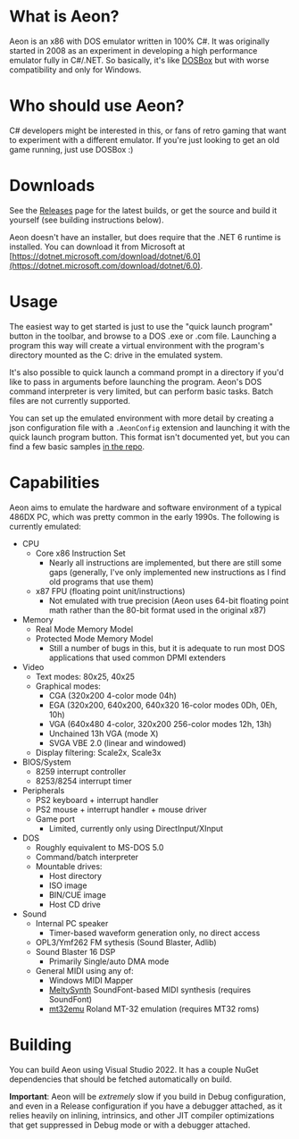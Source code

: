 # What is Aeon?
Aeon is an x86 with DOS emulator written in 100% C#. It was originally started in 2008 as an experiment
in developing a high performance emulator fully in C#/.NET. So basically, it's like [DOSBox](https://www.dosbox.com/)
but with worse compatibility and only for Windows.

# Who should use Aeon?
C# developers might be interested in this, or fans of retro gaming that want to experiment with a different
emulator. If you're just looking to get an old game running, just use DOSBox :)

# Downloads
See the [Releases](https://github.com/gregdivis/Aeon/releases) page for the latest builds, or
get the source and build it yourself (see building instructions below).

Aeon doesn't have an installer, but does require that the .NET 6 runtime is installed.
You can download it from Microsoft at [https://dotnet.microsoft.com/download/dotnet/6.0](https://dotnet.microsoft.com/download/dotnet/6.0).

# Usage
The easiest way to get started is just to use the "quick launch program" button in the toolbar, and
browse to a DOS .exe or .com file. Launching a program this way will create a virtual environment with
the program's directory mounted as the C: drive in the emulated system.

It's also possible to quick launch a command prompt in a directory if you'd like to pass in arguments
before launching the program. Aeon's DOS command interpreter is very limited, but can perform basic tasks.
Batch files are not currently supported.

You can set up the emulated environment with more detail by creating a json configuration file with
a `.AeonConfig` extension and launching it with the quick launch program button. This format isn't
documented yet, but you can find a few basic samples [in the repo](https://github.com/gregdivis/Aeon/tree/master/examples).

# Capabilities
Aeon aims to emulate the hardware and software environment of a typical 486DX PC, which was pretty common in the early 1990s.
The following is currently emulated:

 - CPU
   - Core x86 Instruction Set
     - Nearly all instructions are implemented, but there are still some gaps (generally, I've only implemented new instructions as I find old programs that use them)
   - x87 FPU (floating point unit/instructions)
     - Not emulated with true precision (Aeon uses 64-bit floating point math rather than the 80-bit format used in the original x87)
 - Memory
   - Real Mode Memory Model
   - Protected Mode Memory Model
     - Still a number of bugs in this, but it is adequate to run most DOS applications that used common DPMI extenders
 - Video
   - Text modes: 80x25, 40x25
   - Graphical modes:
     - CGA (320x200 4-color mode 04h)
     - EGA (320x200, 640x200, 640x320 16-color modes 0Dh, 0Eh, 10h)
     - VGA (640x480 4-color, 320x200 256-color modes 12h, 13h)
     - Unchained 13h VGA (mode X)
     - SVGA VBE 2.0 (linear and windowed)
   - Display filtering: Scale2x, Scale3x
 - BIOS/System
   - 8259 interrupt controller
   - 8253/8254 interrupt timer
 - Peripherals
   - PS2 keyboard + interrupt handler
   - PS2 mouse + interrupt handler + mouse driver
   - Game port
     - Limited, currently only using DirectInput/XInput
 - DOS
   - Roughly equivalent to MS-DOS 5.0
   - Command/batch interpreter
   - Mountable drives:
     - Host directory
     - ISO image
     - BIN/CUE image
     - Host CD drive
 - Sound
   - Internal PC speaker
     - Timer-based waveform generation only, no direct access
   - OPL3/Ymf262 FM sythesis (Sound Blaster, Adlib)
   - Sound Blaster 16 DSP
     - Primarily Single/auto DMA mode
   - General MIDI using any of:
     - Windows MIDI Mapper
     - [MeltySynth](https://github.com/sinshu/meltysynth) SoundFont-based MIDI synthesis (requires SoundFont)
     - [mt32emu](https://github.com/munt/munt) Roland MT-32 emulation (requires MT32 roms)


# Building
You can build Aeon using Visual Studio 2022. It has a couple NuGet dependencies that should be fetched
automatically on build.

**Important**: Aeon will be *extremely* slow if you build in Debug configuration, and even in a Release
configuration if you have a debugger attached, as it relies heavily on inlining, intrinsics, and other
JIT compiler optimizations that get suppressed in Debug mode or with a debugger attached.

